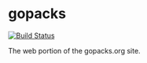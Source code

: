 gopacks
=======

[![Build Status](https://drone.io/github.com/aarondl/gopacks/status.png)](https://drone.io/github.com/aarondl/gopacks/latest)

The web portion of the gopacks.org site.
